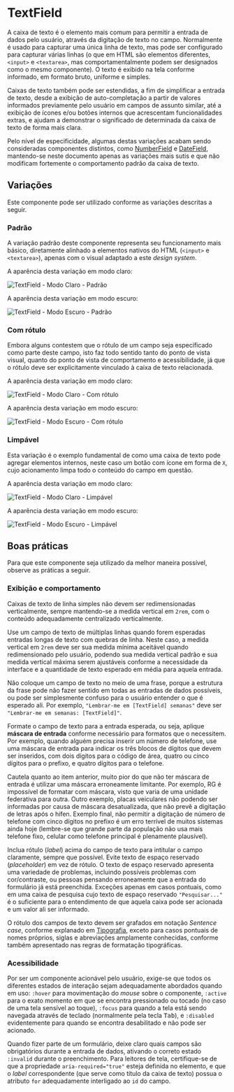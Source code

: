 # TextField

A caixa de texto é o elemento mais comum para permitir a entrada de dados pelo usuário, através da digitação de texto no campo. Normalmente é usado para capturar uma única linha de texto, mas pode ser configurado para capturar várias linhas (o que em HTML são elementos diferentes, `<input>` e `<textarea>`, mas comportamentalmente podem ser designados como o mesmo componente). O texto é exibido na tela conforme informado, em formato bruto, uniforme e simples.

Caixas de texto também pode ser estendidas, a fim de simplificar a entrada de texto, desde a exibição de auto-completação a partir de valores informados previamente pelo usuário em campos de assunto similar, até a exibição de ícones e/ou botões internos que acrescentam funcionalidades extras, e ajudam a demonstrar o significado de determinada da caixa de texto de forma mais clara.

Pelo nível de especificidade, algumas destas variações acabam sendo consideradas componentes distintos, como [NumberField](./number-field.md) e [DateField](./date-field.md), mantendo-se neste documento apenas as variações mais sutis e que não modificam fortemente o comportamento padrão da caixa de texto.

## Variações

Este componente pode ser utilizado conforme as variações descritas a seguir.

### Padrão

A variação padrão deste componente representa seu funcionamento mais básico, diretamente alinhado a elementos nativos do HTML (`<input>` e `<textarea>`), apenas com o visual adaptado a este _design system_.

A aparência desta variação em modo claro:

![TextField - Modo Claro - Padrão](~@source/assets/images/component-textfield-light-standard.png)

A aparência desta variação em modo escuro:

![TextField - Modo Escuro - Padrão](~@source/assets/images/component-textfield-dark-standard.png)

### Com rótulo

Embora alguns contestem que o rótulo de um campo seja especificado como parte deste campo, isto faz todo sentido tanto do ponto de vista visual, quanto do ponto de vista de comportamento e acessibilidade, já que o rótulo deve ser explicitamente vinculado à caixa de texto relacionada.

A aparência desta variação em modo claro:

![TextField - Modo Claro - Com rótulo](~@source/assets/images/component-textfield-light-label.png)

A aparência desta variação em modo escuro:

![TextField - Modo Escuro - Com rótulo](~@source/assets/images/component-textfield-dark-label.png)

### Limpável

Esta variação é o exemplo fundamental de como uma caixa de texto pode agregar elementos internos, neste caso um botão com ícone em forma de `X`, cujo acionamento limpa todo o conteúdo do campo em questão.

A aparência desta variação em modo claro:

![TextField - Modo Claro - Limpável](~@source/assets/images/component-textfield-light-clearable.png)

A aparência desta variação em modo escuro:

![TextField - Modo Escuro - Limpável](~@source/assets/images/component-textfield-dark-clearable.png)

## Boas práticas

Para que este componente seja utilizado da melhor maneira possível, observe as práticas a seguir.

### Exibição e comportamento

Caixas de texto de linha simples não devem ser redimensionadas verticalmente, sempre mantendo-se a medida vertical em `2rem`, com o conteúdo adequadamente centralizado verticalmente.

Use um campo de texto de múltiplas linhas quando forem esperadas entradas longas de texto com quebras de linha. Neste caso, a medida vertical em `2rem` deve ser sua medida mínima aceitável quando redimensionado pelo usuário, podendo sua medida vertical padrão e sua medida vertical máxima serem ajustáveis conforme a necessidade da interface e a quantidade de texto esperado em média para aquela entrada.

Não coloque um campo de texto no meio de uma frase, porque a estrutura da frase pode não fazer sentido em todas as entradas de dados possíveis, ou pode ser simplesmente confuso para o usuário entender o que é esperado ali. Por exemplo, `"Lembrar-me em [TextField] semanas"` deve ser `"Lembrar-me em semanas: [TextField]"`.

Formate o campo de texto para a entrada esperada, ou seja, aplique **máscara de entrada** conforme necessário para formatos que o necessitem. Por exemplo, quando alguém precisa inserir um número de telefone, use uma máscara de entrada para indicar os três blocos de dígitos que devem ser inseridos, com dois dígitos para o código de área, quatro ou cinco dígitos para o prefixo, e quatro dígitos para o telefone.

Cautela quanto ao item anterior, muito pior do que não ter máscara de entrada é utilizar uma máscara erroneamente limitante. Por exemplo, RG é impossível de formatar com máscara, visto que varia de uma unidade federativa para outra. Outro exemplo, placas veiculares não podendo ser informadas por causa de máscara desatualizada, que não prevê a digitação de letras após o hífen. Exemplo final, não permitir a digitação de número de telefone com cinco dígitos no prefixo é um erro terrível de muitos sistemas ainda hoje (lembre-se que grande parte da população não usa mais telefone fixo, celular como telefone principal é plenamente plausível).

Inclua rótulo (_label_) acima do campo de texto para intitular o campo claramente, sempre que possível. Evite texto de espaço reservado (_placeholder_) em vez de rótulo. O texto de espaço reservado apresenta uma variedade de problemas, incluindo possíveis problemas com cor/contraste, ou pessoas pensando erroneamente que a entrada do formulário já está preenchida. Exceções apenas em casos pontuais, como em uma caixa de pesquisa cujo texto de espaço reservado `"Pesquisar..."` é o suficiente para o entendimento de que aquela caixa pode ser acionada e um valor ali ser informado.

O rótulo dos campos de texto devem ser grafados em notação _Sentence case_, conforme explanado em [Tipografia](../guia-visual/tipografia.md#regras-de-formatação), exceto para casos pontuais de nomes próprios, siglas e abreviações amplamente conhecidas, conforme também apresentado nas regras de formatação tipográficas.

### Acessibilidade

Por ser um componente acionável pelo usuário, exige-se que todos os diferentes estados de interação sejam adequadamente abordados quando em uso: `:hover` para movimentação do _mouse_ sobre o componente, `:active` para o exato momento em que se encontra pressionado ou tocado (no caso de uma tela sensível ao toque), `:focus` para quando a tela está sendo navegada através de teclado (normalmente pela tecla <kbd>Tab</kbd>), e `:disabled` evidentemente para quando se encontra desabilitado e não pode ser acionado.

Quando fizer parte de um formulário, deixe claro quais campos são obrigatórios durante a entrada de dados, ativando o correto estado `:invalid` durante o preenchimento. Para leitores de tela, certifique-se de que a propriedade `aria-required="true"` esteja definida no elemento, e que o _label_ correspondente (que serve como título da caixa de texto) possua o atributo `for` adequadamente interligado ao `id` do campo.

